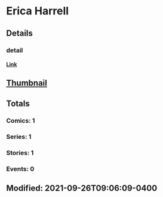 # Erica  Harrell 
## Details
### detail
#### [Link](http://marvel.com/comics/creators/14297/erica_harrell?utm_campaign=apiRef&utm_source=225578a89fc76f3d20fbffda5d17a88d)
## [Thumbnail](http://i.annihil.us/u/prod/marvel/i/mg/b/40/image_not_available.jpg)
## Totals
### Comics: 1
### Series: 1
### Stories: 1
### Events: 0
## Modified: 2021-09-26T09:06:09-0400